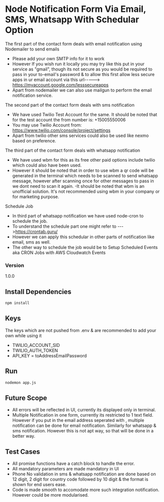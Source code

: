 # Node Notification Form Via Email, SMS, Whatsapp With Schedular Option

The first part of the contact form deals with email notification using Nodemailer to send emails
- Please add your own SMTP info for it to work
- However If you wish run it locally you may try like this put in your service as "gmail", though its not secure as you would be required to pass in your to-email's password & to allow this first allow less secure apps in ur email account via this url-----> https://myaccount.google.com/lesssecureapps
- Apart from nodemailer we can also use mailgun to perform the email notification service.

The second part of the contact form deals with sms notification
- We have used Twilio Test Account for the same. It should be noted that for the test account the from number is: +15005550006
- You may use Twilio Account from: https://www.twilio.com/console/project/settings
- Apart from twilio other sms services could also be used like nexmo based on preference.

The third part of the contact form deals with whatsapp notification 
- We have used wbm for this as its free other paid options include twilio which could also have been used.
- However it should be noted that in order to use wbm a qr code will be generated in the terminal which needs to be scanned to send whatsapp message, however after scanning once for other messages to pass in we dont need to scan it again.
-It should be noted that wbm is an unofficial solution. It's not recommended using wbm in your company or for marketing purpose.


Schedule Job
- In third part of whatsapp notification we have used node-cron to schedule the job.
- To understand the schedule part one might refer to --->https://crontab.guru/ 
- However we can apply this schedular in other parts of notification like email, sms as well. 
- The other way to schedule the job would be to Setup Scheduled Events aka CRON Jobs with AWS Cloudwatch Events


### Version

1.0.0

## Install Dependencies

```bash
npm install 
```
## Keys
The keys which are not pushed from .env & are recommended to add your own while using it
- TWILIO_ACCOUNT_SID
- TWILIO_AUTH_TOKEN
- API_KEY = toAddressEmailPassword

## Run

```bash
nodemon app.js
```

## Future Scope
- All errors will be reflected in UI, currently its displayed only in terminal.
- Multiple Notification in one form, currently its restricted to 1 text field. However if you put in the email address seperated with , multiple notification can be done for email notification. Similarly for whatsapp & sms notification. However this is not apt way, so that will be done in a better way.

## Test Cases
- All promise functions have a catch block to handle the error.
- All mandatory parameters are made mandatory in UI
- Phone No validation in sms & whatsapp notification are done based on 12 digit, 2 digit for country code followed by 10 digit & the format is shown for end users ease.
- Code is made smooth to accomodate more such integration notification. However could be more modularised.
